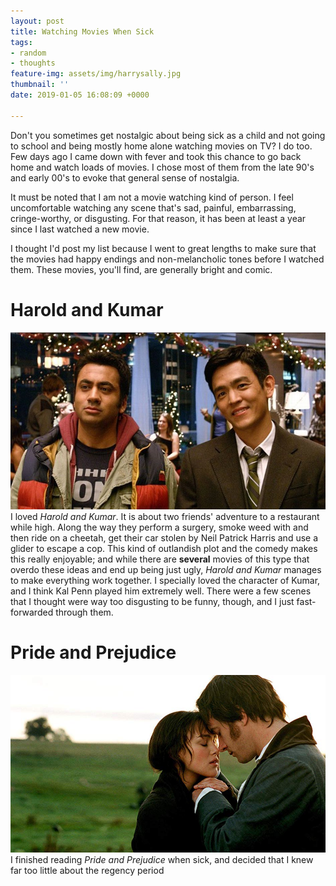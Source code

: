 ```yaml
---
layout: post
title: Watching Movies When Sick
tags:
- random
- thoughts
feature-img: assets/img/harrysally.jpg
thumbnail: ''
date: 2019-01-05 16:08:09 +0000

---
```

Don't you sometimes get nostalgic about being sick as a child and not going to school and being mostly home alone  watching movies on TV? I do too. Few days ago I came down with fever and took this chance to go back home and watch loads of movies. I chose most of them from the late 90's and early 00's to evoke that general sense of nostalgia.

It must be noted that I am not a movie watching kind of person. I feel uncomfortable watching any scene that's sad, painful, embarrassing, cringe-worthy, or disgusting. For that reason, it has been at least a year since I last watched a new movie.

I thought I'd post my list because I went to great lengths to make sure that the movies had happy endings and non-melancholic tones before I watched them. These movies, you'll find, are generally bright and comic.

# Harold and Kumar

![](assets/img/haroldkumar.jpg)I loved _Harold and Kumar_. It is about two friends' adventure to a restaurant while high. Along the way they perform a surgery, smoke weed with and then ride on a cheetah, get their car stolen by Neil Patrick Harris and use a glider to escape a cop. This kind of outlandish plot and the comedy makes this really enjoyable; and while there are **several** movies of this type that overdo these ideas and end up being just ugly, _Harold and Kumar_ manages to make everything work together. I specially loved the character of Kumar, and I think Kal Penn played him extremely well. There were a few scenes that I thought were way too disgusting to be funny, though, and I just fast-forwarded through them.

# Pride and Prejudice

![](assets/img/prideprejudice.jpg)I finished reading _Pride and Prejudice_ when sick, and decided that I knew far too little about the regency period 